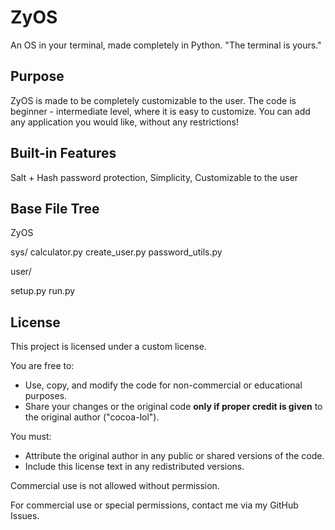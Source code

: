 # ZyOS
An OS in your terminal, made completely in Python.
"The terminal is yours."

## Purpose
ZyOS is made to be completely customizable to the user. The code is beginner - intermediate level, where it is easy to customize. You can add any application you would like, without any restrictions!

## Built-in Features
Salt + Hash password protection,
Simplicity,
Customizable to the user

## Base File Tree
ZyOS

  sys/
    calculator.py
    create_user.py
    password_utils.py
  
  user/
  
  setup.py
  run.py

## License
This project is licensed under a custom license.

You are free to:
- Use, copy, and modify the code for non-commercial or educational purposes.
- Share your changes or the original code **only if proper credit is given** to the original author ("cocoa-lol").

You must:
- Attribute the original author in any public or shared versions of the code.
- Include this license text in any redistributed versions.

Commercial use is not allowed without permission.

For commercial use or special permissions, contact me via my GitHub Issues.
